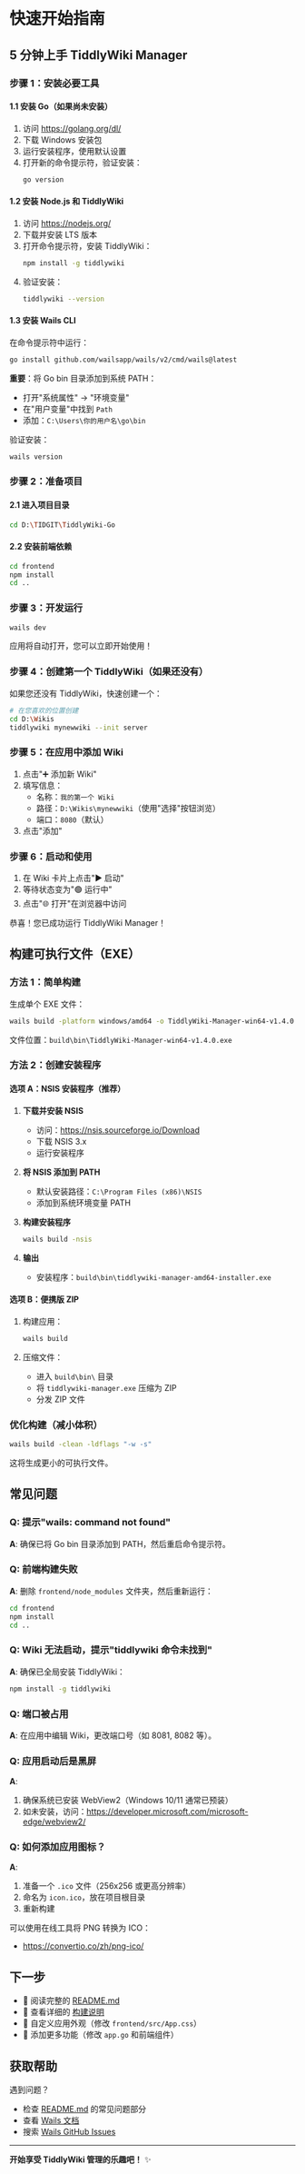 # 快速开始指南

## 5 分钟上手 TiddlyWiki Manager

### 步骤 1：安装必要工具

#### 1.1 安装 Go（如果尚未安装）

1. 访问 https://golang.org/dl/
2. 下载 Windows 安装包
3. 运行安装程序，使用默认设置
4. 打开新的命令提示符，验证安装：
   ```bash
   go version
   ```

#### 1.2 安装 Node.js 和 TiddlyWiki

1. 访问 https://nodejs.org/
2. 下载并安装 LTS 版本
3. 打开命令提示符，安装 TiddlyWiki：
   ```bash
   npm install -g tiddlywiki
   ```
4. 验证安装：
   ```bash
   tiddlywiki --version
   ```

#### 1.3 安装 Wails CLI

在命令提示符中运行：

```bash
go install github.com/wailsapp/wails/v2/cmd/wails@latest
```

**重要**：将 Go bin 目录添加到系统 PATH：

- 打开"系统属性" → "环境变量"
- 在"用户变量"中找到 `Path`
- 添加：`C:\Users\你的用户名\go\bin`

验证安装：

```bash
wails version
```

### 步骤 2：准备项目

#### 2.1 进入项目目录

```bash
cd D:\TIDGIT\TiddlyWiki-Go
```

#### 2.2 安装前端依赖

```bash
cd frontend
npm install
cd ..
```

### 步骤 3：开发运行

```bash
wails dev
```

应用将自动打开，您可以立即开始使用！

### 步骤 4：创建第一个 TiddlyWiki（如果还没有）

如果您还没有 TiddlyWiki，快速创建一个：

```bash
# 在您喜欢的位置创建
cd D:\Wikis
tiddlywiki mynewwiki --init server
```

### 步骤 5：在应用中添加 Wiki

1. 点击"➕ 添加新 Wiki"
2. 填写信息：
   - 名称：`我的第一个 Wiki`
   - 路径：`D:\Wikis\mynewwiki`（使用"选择"按钮浏览）
   - 端口：`8080`（默认）
3. 点击"添加"

### 步骤 6：启动和使用

1. 在 Wiki 卡片上点击"▶️ 启动"
2. 等待状态变为"🟢 运行中"
3. 点击"🌐 打开"在浏览器中访问

恭喜！您已成功运行 TiddlyWiki Manager！

## 构建可执行文件（EXE）

### 方法 1：简单构建

生成单个 EXE 文件：

```bash
wails build -platform windows/amd64 -o TiddlyWiki-Manager-win64-v1.4.0.exe
```

文件位置：`build\bin\TiddlyWiki-Manager-win64-v1.4.0.exe`

### 方法 2：创建安装程序

#### 选项 A：NSIS 安装程序（推荐）

1. **下载并安装 NSIS**

   - 访问：https://nsis.sourceforge.io/Download
   - 下载 NSIS 3.x
   - 运行安装程序

2. **将 NSIS 添加到 PATH**

   - 默认安装路径：`C:\Program Files (x86)\NSIS`
   - 添加到系统环境变量 PATH

3. **构建安装程序**

   ```bash
   wails build -nsis
   ```

4. **输出**
   - 安装程序：`build\bin\tiddlywiki-manager-amd64-installer.exe`

#### 选项 B：便携版 ZIP

1. 构建应用：

   ```bash
   wails build
   ```

2. 压缩文件：
   - 进入 `build\bin\` 目录
   - 将 `tiddlywiki-manager.exe` 压缩为 ZIP
   - 分发 ZIP 文件

### 优化构建（减小体积）

```bash
wails build -clean -ldflags "-w -s"
```

这将生成更小的可执行文件。

## 常见问题

### Q: 提示"wails: command not found"

**A**: 确保已将 Go bin 目录添加到 PATH，然后重启命令提示符。

### Q: 前端构建失败

**A**: 删除 `frontend/node_modules` 文件夹，然后重新运行：

```bash
cd frontend
npm install
cd ..
```

### Q: Wiki 无法启动，提示"tiddlywiki 命令未找到"

**A**: 确保已全局安装 TiddlyWiki：

```bash
npm install -g tiddlywiki
```

### Q: 端口被占用

**A**: 在应用中编辑 Wiki，更改端口号（如 8081, 8082 等）。

### Q: 应用启动后是黑屏

**A**:

1. 确保系统已安装 WebView2（Windows 10/11 通常已预装）
2. 如未安装，访问：https://developer.microsoft.com/microsoft-edge/webview2/

### Q: 如何添加应用图标？

**A**:

1. 准备一个 `.ico` 文件（256x256 或更高分辨率）
2. 命名为 `icon.ico`，放在项目根目录
3. 重新构建

可以使用在线工具将 PNG 转换为 ICO：

- https://convertio.co/zh/png-ico/

## 下一步

- 📖 阅读完整的 [README.md](README.md)
- 🔧 查看详细的 [构建说明](build/INSTRUCTIONS.md)
- 🎨 自定义应用外观（修改 `frontend/src/App.css`）
- 🚀 添加更多功能（修改 `app.go` 和前端组件）

## 获取帮助

遇到问题？

- 检查 [README.md](README.md) 的常见问题部分
- 查看 [Wails 文档](https://wails.io/docs/)
- 搜索 [Wails GitHub Issues](https://github.com/wailsapp/wails/issues)

---

**开始享受 TiddlyWiki 管理的乐趣吧！** ✨
